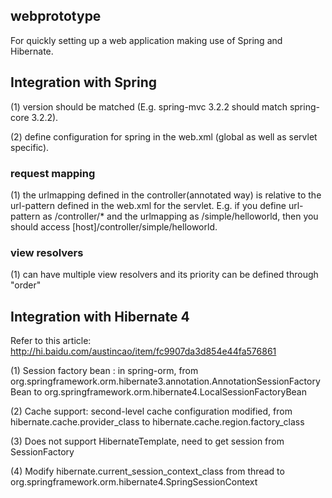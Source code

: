 ## webprototype

For quickly setting up a web application making use of Spring and Hibernate.

## Integration with Spring

(1) version should be matched (E.g. spring-mvc 3.2.2 should match spring-core 3.2.2).

(2) define configuration for spring in the web.xml (global as well as servlet specific).

### request mapping

(1) the urlmapping defined in the controller(annotated way) is relative to the url-pattern defined in the web.xml 
for the servlet. E.g. if you define url-pattern as /controller/* and the urlmapping as /simple/helloworld, 
then you should access [host]/controller/simple/helloworld.

### view resolvers

(1) can have multiple view resolvers and its priority can be defined through "order"

## Integration with Hibernate 4

Refer to this article: http://hi.baidu.com/austincao/item/fc9907da3d854e44fa576861

(1) Session factory bean : in spring-orm, from org.springframework.orm.hibernate3.annotation.AnnotationSessionFactoryBean to 
org.springframework.orm.hibernate4.LocalSessionFactoryBean

(2) Cache support: second-level cache configuration modified, from hibernate.cache.provider_class to hibernate.cache.region.factory_class

(3) Does not support HibernateTemplate, need to get session from SessionFactory

(4) Modify hibernate.current_session_context_class from thread to org.springframework.orm.hibernate4.SpringSessionContext
